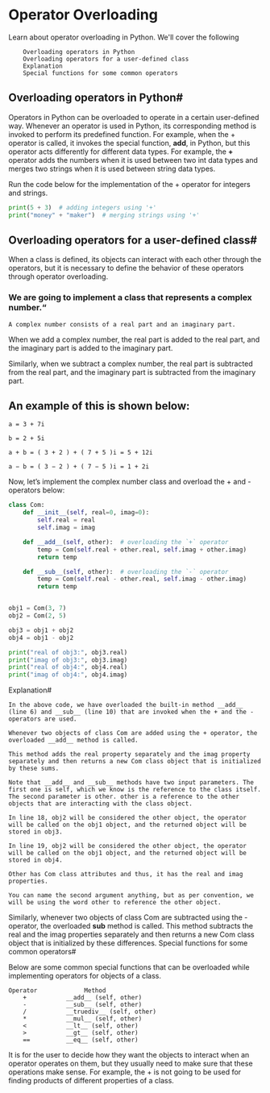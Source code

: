 # Operator Overloading

Learn about operator overloading in Python.
We'll cover the following

        Overloading operators in Python
        Overloading operators for a user-defined class
        Explanation
        Special functions for some common operators

## Overloading operators in Python#

Operators in Python can be overloaded to operate in a certain user-defined way. Whenever an operator is used in Python, its corresponding method is invoked to perform its predefined function. For example, when the + operator is called, it invokes the special function, __add__, in Python, but this operator acts differently for different data types. For example, the **+** operator adds the numbers when it is used between two int data types and merges two strings when it is used between string data types.

Run the code below for the implementation of the + operator for integers and strings.
```py
print(5 + 3)  # adding integers using '+'
print("money" + "maker")  # merging strings using '+'

```
## Overloading operators for a user-defined class#

When a class is defined, its objects can interact with each other through the operators, but it is necessary to define the behavior of these operators through operator overloading.

### We are going to implement a class that represents a complex number.“ 

    A complex number consists of a real part and an imaginary part.

When we add a complex number, the real part is added to the real part, and the imaginary part is added to the imaginary part.

Similarly, when we subtract a complex number, the real part is subtracted from the real part, and the imaginary part is subtracted from the imaginary part.

## An example of this is shown below:

    a = 3 + 7i

    b = 2 + 5i

    a + b = ( 3 + 2 ) + ( 7 + 5 )i = 5 + 12i

    a − b = ( 3 − 2 ) + ( 7 − 5 )i = 1 + 2i


Now, let’s implement the complex number class and overload the + and - operators below:
```py
class Com:
    def __init__(self, real=0, imag=0):
        self.real = real
        self.imag = imag

    def __add__(self, other):  # overloading the `+` operator
        temp = Com(self.real + other.real, self.imag + other.imag)
        return temp

    def __sub__(self, other):  # overloading the `-` operator
        temp = Com(self.real - other.real, self.imag - other.imag)
        return temp


obj1 = Com(3, 7)
obj2 = Com(2, 5)

obj3 = obj1 + obj2
obj4 = obj1 - obj2

print("real of obj3:", obj3.real)
print("imag of obj3:", obj3.imag)
print("real of obj4:", obj4.real)
print("imag of obj4:", obj4.imag)

```
Explanation#

    In the above code, we have overloaded the built-in method __add__ (line 6) and __sub__ (line 10) that are invoked when the + and the - operators are used.

    Whenever two objects of class Com are added using the + operator, the overloaded __add__ method is called.

    This method adds the real property separately and the imag property separately and then returns a new Com class object that is initialized by these sums.

    Note that __add__ and __sub__ methods have two input parameters. The first one is self, which we know is the reference to the class itself. The second parameter is other. other is a reference to the other objects that are interacting with the class object.

    In line 18, obj2 will be considered the other object, the operator will be called on the obj1 object, and the returned object will be stored in obj3.

    In line 19, obj2 will be considered the other object, the operator will be called on the obj1 object, and the returned object will be stored in obj4.

    Other has Com class attributes and thus, it has the real and imag properties.

    You can name the second argument anything, but as per convention, we will be using the word other to reference the other object.

Similarly, whenever two objects of class Com are subtracted using the - operator, the overloaded __sub__ method is called. This method subtracts the real and the imag properties separately and then returns a new Com class object that is initialized by these differences.
Special functions for some common operators#

Below are some common special functions that can be overloaded while implementing operators for objects of a class.

    Operator 	         Method
        + 	        __add__ (self, other)
        - 	        __sub__ (self, other)
        / 	        __truediv__ (self, other)
        *       	__mul__ (self, other)
        < 	        __lt__ (self, other)
        > 	        __gt__ (self, other)
        == 	        __eq__ (self, other)

It is for the user to decide how they want the objects to interact when an operator operates on them, but they usually need to make sure that these operations make sense. For example, the + is not going to be used for finding products of different properties of a class.
